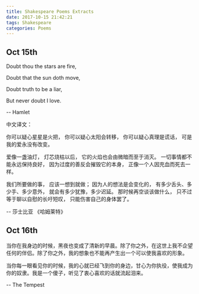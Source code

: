 ```yaml
---
title: Shakespeare Poems Extracts
date: 2017-10-15 21:42:21
tags: Shakespeare
categories: Poems
---
```


Oct 15th
----

Doubt thou the stars are fire,

Doubt that the sun doth move,

Doubt truth to be a liar,

But never doubt I love. 

-- Hamlet 

中文译文：

你可以疑心星星是火把，
你可以疑心太阳会转移，
你可以疑心真理是谎话，
可是我的爱永没有改变。

爱像一盏油灯，
灯芯烧枯以后，
它的火焰也会由微暗而至于消灭。
一切事情都不能永远保持良好，
因为过度的善反会摧毁它的本身，
正像一个人因充血而死去一样。

我们所要做的事，
应该一想到就做；
因为人的想法是会变化的，
有多少舌头、多少手、多少意外，
就会有多少犹豫，多少迟延。
那时候再空谈该做什么，
只不过等于聊以自慰的长吁短叹，
只能伤害自己的身体罢了。

-- 莎士比亚 《哈姆莱特》

Oct 16th
----

当你在我身边的时候，黑夜也变成了清新的早晨。除了你之外，在这世上我不企望任何的伴侣。除了你之外，我的想象也不能再产生出一个可以使我喜欢的形象。

当你每一眼看见你的时候，我的心就已经飞到你的身边，甘心为你执役，使我成为你的奴隶。我是一个傻子，听见了衷心喜欢的话就流起泪来。

-- The Tempest